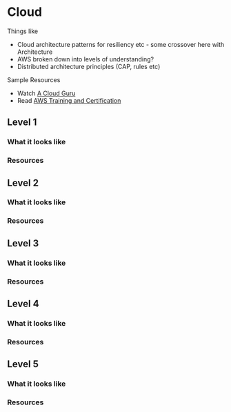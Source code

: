 # Cloud

Things like
- Cloud architecture patterns for resiliency etc - some crossover here with Architecture
- AWS broken down into levels of understanding?
- Distributed architecture principles (CAP, rules etc)


Sample Resources

- Watch [A Cloud Guru](https://acloud.guru/)
- Read [AWS Training and Certification](https://www.aws.training/)

## Level 1

### What it looks like

### Resources

## Level 2

### What it looks like

### Resources

## Level 3

### What it looks like

### Resources

## Level 4

### What it looks like

### Resources

## Level 5

### What it looks like

### Resources